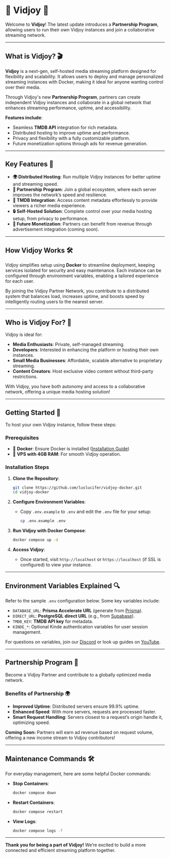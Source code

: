 
# 🌟 **Vidjoy** 🌟

Welcome to **Vidjoy**! The latest update introduces a **Partnership Program**, allowing users to run their own Vidjoy instances and join a collaborative streaming network.

---

## **What is Vidjoy?** 🎬

**Vidjoy** is a next-gen, self-hosted media streaming platform designed for flexibility and scalability. It allows users to deploy and manage personalized streaming instances with Docker, making it ideal for anyone wanting control over their media.

Through Vidjoy's new **Partnership Program**, partners can create independent Vidjoy instances and collaborate in a global network that enhances streaming performance, uptime, and accessibility.

**Features include**:

- Seamless **TMDB API** integration for rich metadata.
- Distributed hosting to improve uptime and performance.
- Privacy and flexibility with a fully customizable platform.
- Future monetization options through ads for revenue generation.

---

## **Key Features** 🚀

- **🌍 Distributed Hosting**: Run multiple Vidjoy instances for better uptime and streaming speed.
- **🤝 Partnership Program**: Join a global ecosystem, where each server improves the network’s speed and resilience.
- **🎥 TMDB Integration**: Access content metadata effortlessly to provide viewers a richer media experience.
- **🔒 Self-Hosted Solution**: Complete control over your media hosting setup, from privacy to performance.
- **💸 Future Monetization**: Partners can benefit from revenue through advertisement integration (coming soon).

---

## **How Vidjoy Works** 🛠️

Vidjoy simplifies setup using **Docker** to streamline deployment, keeping services isolated for security and easy maintenance. Each instance can be configured through environment variables, enabling a tailored experience for each user.

By joining the Vidjoy Partner Network, you contribute to a distributed system that balances load, increases uptime, and boosts speed by intelligently routing users to the nearest server.

---

## **Who is Vidjoy For?** 🤔

Vidjoy is ideal for:
- **Media Enthusiasts**: Private, self-managed streaming.
- **Developers**: Interested in enhancing the platform or hosting their own instances.
- **Small Media Businesses**: Affordable, scalable alternative to proprietary streaming.
- **Content Creators**: Host exclusive video content without third-party restrictions.

With Vidjoy, you have both autonomy and access to a collaborative network, offering a unique media hosting solution!

---

## **Getting Started** 🚀

To host your own Vidjoy instance, follow these steps:

### **Prerequisites**

- 🐳 **Docker**: Ensure Docker is installed ([Installation Guide](https://docs.docker.com/get-docker/))
- 💾 **VPS with 4GB RAM**: For smooth Vidjoy operation.

### **Installation Steps**

1. **Clone the Repository**:
   ```bash
   git clone https://github.com/luslucifer/vidjoy-docker.git
   cd vidjoy-docker
   ```

2. **Configure Environment Variables**:
   - Copy `.env.example` to `.env` and edit the `.env` file for your setup:
     ```bash
     cp .env.example .env
     ```

3. **Run Vidjoy with Docker Compose**:
   ```bash
   docker compose up -d
   ```

4. **Access Vidjoy**:
   - Once started, visit `http://localhost` or `https://localhost` (if SSL is configured) to view your instance.

---

## **Environment Variables Explained** 🔍

Refer to the sample `.env` configuration below. Some key variables include:

- `DATABASE_URL`: **Prisma Accelerate URL** (generate from [Prisma](https://console.prisma.io)).
- `DIRECT_URL`: **PostgreSQL direct URL** (e.g., from [Supabase](https://supabase.com)).
- `TMDB_KEY`: **TMDB API key** for metadata.
- `KINDE_*`: Optional Kinde authentication variables for user session management.

For questions on variables, join our [Discord](https://discord.gg/4cq9vkerA3) or look up guides on [YouTube](https://youtube.com).

---

## **Partnership Program** 🤝

Become a Vidjoy Partner and contribute to a globally optimized media network.

### **Benefits of Partnership** 🌍

- **Improved Uptime**: Distributed servers ensure 99.9% uptime.
- **Enhanced Speed**: With more servers, requests are processed faster.
- **Smart Request Handling**: Servers closest to a request’s origin handle it, optimizing speed.

**Coming Soon:** Partners will earn ad revenue based on request volume, offering a new income stream to Vidjoy contributors!

---

## **Maintenance Commands** 🛠️

For everyday management, here are some helpful Docker commands:

- **Stop Containers**:
  ```bash
  docker compose down
  ```

- **Restart Containers**:
  ```bash
  docker compose restart
  ```

- **View Logs**:
  ```bash
  docker compose logs -f
  ```

---

**Thank you for being a part of Vidjoy!** We’re excited to build a more connected and efficient streaming platform together.

